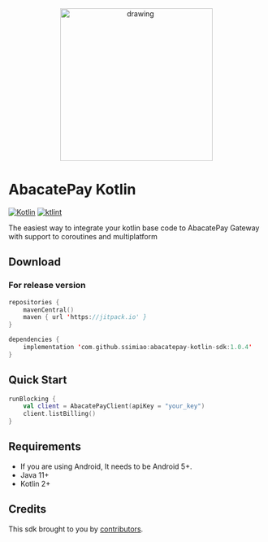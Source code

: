 <div align="center">
    <img src="https://i.imgur.com/bnDP5Zx.png" width="300" align="center" alt="drawing"/>
</div>

# AbacatePay Kotlin

[![Kotlin](https://img.shields.io/badge/Kotlin-2.0-blue.svg)](http://kotlinlang.org)
[![ktlint](https://img.shields.io/badge/code%20style-%E2%9D%A4-FF4081.svg)](https://ktlint.github.io)

The easiest way to integrate your kotlin base code to AbacatePay Gateway with support to coroutines and multiplatform

## Download

### For release version

```kotlin
repositories {
    mavenCentral()
    maven { url 'https://jitpack.io' }
}

dependencies {
    implementation 'com.github.ssimiao:abacatepay-kotlin-sdk:1.0.4'
}
```

## Quick Start

```kotlin
runBlocking {
    val client = AbacatePayClient(apiKey = "your_key")
    client.listBilling()
}

```

## Requirements

- If you are using Android, It needs to be Android 5+.
- Java 11+
- Kotlin 2+

## Credits

This sdk brought to you by [contributors](https://github.com/ssimiao/abacatepay-kotlin-sdk/graphs/contributors).
